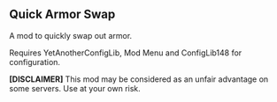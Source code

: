 ## Quick Armor Swap

A mod to quickly swap out armor.

Requires YetAnotherConfigLib, Mod Menu and ConfigLib148 for configuration.

**[DISCLAIMER]**
This mod may be considered as an unfair advantage on some servers. Use at your own risk.
